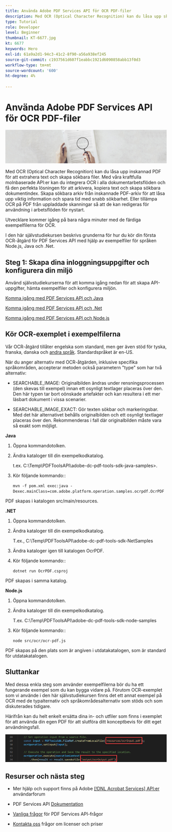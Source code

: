 ```yaml
---
title: Använda Adobe PDF Services API för OCR PDF-filer
description: Med OCR (Optical Character Recognition) kan du låsa upp skannad PDF för att extrahera text och skapa sökbara filer
type: Tutorial
role: Developer
level: Beginner
thumbnail: KT-6677.jpg
kt: 6677
keywords: Hero
exl-id: 61a9a2d1-94c3-41c2-8f90-a56a938ef245
source-git-commit: c1937561d607f1eabbc1921d6090858abb13f0d3
workflow-type: tm+mt
source-wordcount: '600'
ht-degree: 4%

---
```


# Använda Adobe PDF Services API för OCR PDF-filer

![Skapa PDF Hero-bild](assets/OCR_hero.jpg)

Med OCR (Optical Character Recognition) kan du låsa upp inskannad PDF för att extrahera text och skapa sökbara filer. Med våra kraftfulla molnbaserade API:er kan du integrera OCR i alla dokumentarbetsflöden och få den perfekta lösningen för att arkivera, kopiera text och skapa sökbara dokumentindex. Skapa sökbara arkiv från inskannade PDF-arkiv för att låsa upp viktig information och spara tid med snabb sökbarhet. Eller tillämpa OCR på PDF från uppladdade skanningar så att de kan redigeras för användning i arbetsflöden för nystart.

Utvecklare kommer igång på bara några minuter med de färdiga exempelfilerna för OCR.

I den här självstudiekursen beskrivs grunderna för hur du kör din första OCR-åtgärd för PDF Services API med hjälp av exempelfiler för språken Node.js, Java och .Net.

## Steg 1: Skapa dina inloggningsuppgifter och konfigurera din miljö

Använd självstudiekurserna för att komma igång nedan för att skapa API-uppgifter, hämta exempelfiler och konfigurera miljön.

[Komma igång med PDF Services API och Java](gettingstartedjava.md)

[Komma igång med PDF Services API och .Net](gettingstartednet.md)

[Komma igång med PDF Services API och Node.js](createpdffromhtml.md)

## Kör OCR-exemplet i exempelfilerna

Vår OCR-åtgärd tillåter engelska som standard, men ger även stöd för tyska, franska, danska och [andra språk](https://opensource.adobe.com/pdftools-sdk-docs/release/latest/howtos.html#ocr-with-explicit-language). Standardspråket är en-US.

När du anger alternativ med OCR-åtgärden, inklusive specifika språkområden, accepterar metoden också parametern &quot;type&quot; som har två alternativ:

* SEARCHABLE_IMAGE: Originalbilden ändras under rensningsprocessen (den skevas till exempel) innan ett osynligt textlager placeras över den. Den här typen tar bort oönskade artefakter och kan resultera i ett mer läsbart dokument i vissa scenarier.

* SEARCHABLE_IMAGE_EXACT: Gör texten sökbar och markeringsbar. Med det här alternativet behålls originalbilden och ett osynligt textlager placeras över den. Rekommenderas i fall där originalbilden måste vara så exakt som möjligt.

**Java**

1. Öppna kommandotolken.

1. Ändra kataloger till din exempelkodkatalog.

   t.ex. C:\Temp\PDFToolsAPI\adobe-dc-pdf-tools-sdk-java-samples>.

1. Kör följande kommando::

   `mvn -f pom.xml exec:java -Dexec.mainClass=com.adobe.platform.operation.samples.ocrpdf.OcrPDF`

PDF skapas i katalogen src/main/resources.

**.NET**

1. Öppna kommandotolken.

1. Ändra kataloger till din exempelkodkatalog.

   T.ex., C:\Temp\PDFToolsAPI\adobe-dc-pdf-tools-sdk-NetSamples

1. Ändra kataloger igen till katalogen OcrPDF.

1. Kör följande kommando::

   `dotnet run OcrPDF.csproj`

PDF skapas i samma katalog.

**Node.js**

1. Öppna kommandotolken.

1. Ändra kataloger till din exempelkodkatalog.

   T.ex. C:\Temp\PDFToolsAPI\adobe-dc-pdf-tools-sdk-node-samples

1. Kör följande kommando::

   `node src/ocr/ocr-pdf.js`

PDF skapas på den plats som är angiven i utdatakatalogen, som är standard för utdatakatalogen.

## Sluttankar

Med dessa enkla steg som använder exempelfilerna bör du ha ett fungerande exempel som du kan bygga vidare på. Förutom OCR-exemplet som vi använde i den här självstudiekursen finns det ett annat exempel på OCR med de typalternativ och språkområdesalternativ som stöds och som diskuterades tidigare.

Härifrån kan du helt enkelt ersätta dina in- och utfiler som finns i exemplet för att använda din egen PDF för att slutföra ditt konceptbevis för ditt eget användningsfall.

![Konceptbevis](assets/OCR_poc.png)

## Resurser och nästa steg

* Mer hjälp och support finns på Adobe [[!DNL Acrobat Services] API:er](https://community.adobe.com/t5/document-cloud-sdk/bd-p/Document-Cloud-SDK?page=1&amp;sort=latest_replies&amp;filter=all) användarforum

* PDF Services API [Dokumentation](https://www.adobe.com/go/pdftoolsapi_doc)

* [Vanliga frågor](https://community.adobe.com/t5/document-cloud-sdk/faq-for-document-services-pdf-tools-api/m-p/10726197) för PDF Services API-frågor

* [Kontakta oss](https://www.adobe.com/go/pdftoolsapi_requestform) frågor om licenser och priser
